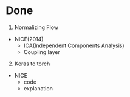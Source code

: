 # Done

1. Normalizing Flow
- NICE(2014)
    - ICA(Independent Components Analysis)
    - Coupling layer

2. Keras to torch
- NICE
    - code
    - explanation
